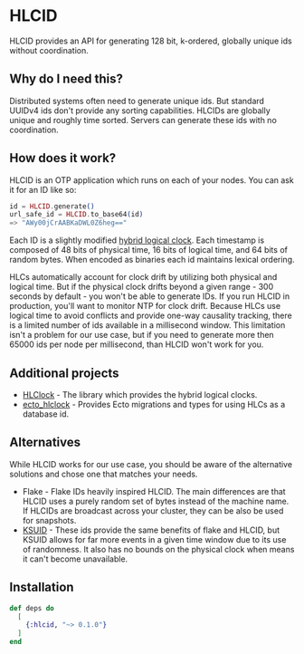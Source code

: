 # HLCID

HLCID provides an API for generating 128 bit, k-ordered, globally unique ids without coordination.

## Why do I need this?

Distributed systems often need to generate unique ids. But standard UUIDv4 ids don't provide any sorting capabilities. HLCIDs are globally unique and roughly time sorted. Servers can generate these ids with no coordination.

## How does it work?

HLCID is an OTP application which runs on each of your nodes. You can ask it for an ID like so:

```elixir
id = HLCID.generate()
url_safe_id = HLCID.to_base64(id)
=> "AWy00jCrAABKaDWL0Z6heg=="
```

Each ID is a slightly modified [hybrid logical clock](https://cse.buffalo.edu/tech-reports/2014-04.pdf). Each timestamp is composed of 48 bits of physical time, 16 bits of logical time, and 64 bits of random bytes. When encoded as binaries each id maintains lexical ordering.

HLCs automatically account for clock drift by utilizing both physical and logical time. But if the physical clock drifts beyond a given range - 300 seconds by default - you won't be able to generate IDs. If you run HLCID in production, you'll want to monitor NTP for clock drift. Because HLCs use logical time to avoid conflicts and provide one-way causality tracking, there is a limited number of ids available in a millisecond window. This limitation isn't a problem for our use case, but if you need to generate more then 65000 ids per node per millisecond, than HLCID won't work for you.

## Additional projects

* [HLClock](https://github.com/toniqsystems/hlclock) - The library which provides the hybrid logical clocks.
* [ecto_hlclock](https://github.com/toniqsystems/ecto_hlclock) - Provides Ecto migrations and types for using HLCs as a database id.

## Alternatives

While HLCID works for our use case, you should be aware of the alternative solutions and chose one that matches your needs.

* Flake - Flake IDs heavily inspired HLCID. The main differences are that HLCID uses a purely random set of bytes instead of the machine name. If HLCIDs are broadcast across your cluster, they can be also be used for snapshots.
* [KSUID](https://github.com/segmentio/ksuid) - These ids provide the same benefits of flake and HLCID, but KSUID allows for far more events in a given time window due to its use of randomness. It also has no bounds on the physical clock when means it can't become unavailable.

## Installation

```elixir
def deps do
  [
    {:hlcid, "~> 0.1.0"}
  ]
end
```
